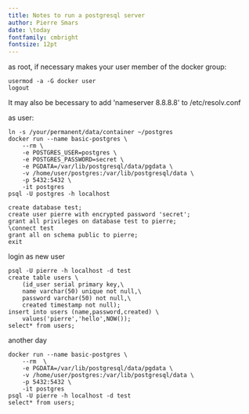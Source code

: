 ```yaml
---
title: Notes to run a postgresql server
author: Pierre Smars
date: \today
fontfamily: cmbright
fontsize: 12pt
---
```


as root, if necessary makes your user member of the docker group:

```
usermod -a -G docker user
logout
```

It may also be becessary to add 'nameserver 8.8.8.8' to /etc/resolv.conf

as user:

```
ln -s /your/permanent/data/container ~/postgres
docker run --name basic-postgres \
    --rm \
    -e POSTGRES_USER=postgres \
    -e POSTGRES_PASSWORD=secret \
    -e PGDATA=/var/lib/postgresql/data/pgdata \
    -v /home/user/postgres:/var/lib/postgresql/data \
    -p 5432:5432 \
    -it postgres
psql -U postgres -h localhost
```

```
create database test;
create user pierre with encrypted password 'secret';
grant all privileges on database test to pierre;
\connect test
grant all on schema public to pierre;
exit
```

login as new user

```
psql -U pierre -h localhost -d test
create table users \
    (id_user serial primary key,\
    name varchar(50) unique not null,\
    password varchar(50) not null,\
    created timestamp not null);
insert into users (name,password,created) \
    values('pierre','hello',NOW());
select* from users;
```

another day

```
docker run --name basic-postgres \
    --rm  \
    -e PGDATA=/var/lib/postgresql/data/pgdata \
    -v /home/user/postgres:/var/lib/postgresql/data \
    -p 5432:5432 \
    -it postgres
psql -U pierre -h localhost -d test
select* from users;
```

